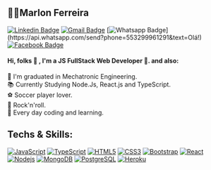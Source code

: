 ## 👨‍💻Marlon Ferreira 
[![Linkedin Badge](https://img.shields.io/badge/-LinkedIn-007bb6?style=flat-square&logo=Linkedin&logoColor=white&link=https://www.linkedin.com/in/marlonferreira29121988/)](https://www.linkedin.com/in/marlonferreira29121988/)
[![Gmail Badge](https://img.shields.io/badge/-Gmail-c14438?style=flat-square&logo=Gmail&logoColor=white&link=mailto:m.ferreiraufsj@gmail.com)](mailto:m.ferreiraufsj@gmail.com)
[![Whatsapp Badge](https://img.shields.io/badge/-Whatsapp-4CA143?style=flat-square&labelColor=4CA143&logo=whatsapp&logoColor=white&link=https://api.whatsapp.com/send?phone=5532999612912&text=Olá!)](https://api.whatsapp.com/send?phone=553299961291&text=Olá!)
[![Facebook Badge](https://img.shields.io/badge/-Facebook-3b5998?style=flat-square&labelColor=3b5998&logo=facebook&logoColor=white&link=https://www.facebook.com/marlon.ferreira.1088)](https://www.facebook.com/marlon.ferreira.1088)

#### Hi, folks :wave: , I'm a JS FullStack Web Developer 💛. and also:

🤖 I'm graduated in Mechatronic Engineering. <br>
📚 Currently Studying Node.Js, React.js and TypeScript. <br>
⚽ Soccer player lover. <br>
🎸 Rock'n'roll. <br>
🚀 Every day coding and learning.

## Techs & Skills:
[![JavaScript](https://img.shields.io/badge/-JavaScript-black?style=flat-square&logo=javascript&link=https://github.com/MarlonFerreira99/)](https://github.com/MarlonFerreira99/)
[![TypeScript](https://img.shields.io/badge/-TypeScript-007ACC?style=flat-square&logo=typescript&link=https://github.com/MarlonFerreira99/)](https://github.com/MarlonFerreira99/)
[![HTML5](https://img.shields.io/badge/-HTML5-E34F26?style=flat-square&logo=html5&logoColor=white&link=https://github.com/MarlonFerreira99/)](https://github.com/MarlonFerreira99/)
[![CSS3](https://img.shields.io/badge/-CSS3-1572B6?style=flat-square&logo=css3&link=https://github.com/MarlonFerreira99/)](https://github.com/MarlonFerreira99/)
[![Bootstrap](https://img.shields.io/badge/-Bootstrap-563D7C?style=flat-square&logo=bootstrap&link=https://github.com/MarlonFerreira99/)](https://github.com/MarlonFerreira99/)
[![React](https://img.shields.io/badge/-React-black?style=flat-square&logo=react&link=https://github.com/MarlonFerreira99/)](https://github.com/MarlonFerreira99/) <br>
[![Nodejs](https://img.shields.io/badge/-Nodejs-black?style=flat-square&logo=Node.js&link=https://github.com/MarlonFerreira99/)](https://github.com/MarlonFerreira99/)
[![MongoDB](https://img.shields.io/badge/-MongoDB-black?style=flat-square&logo=mongodb&link=https://github.com/MarlonFerreira99/)](https://github.com/MarlonFerreira99/)
[![PostgreSQL](https://img.shields.io/badge/-PostgreSQL-336791?style=flat-square&logo=postgresql&link=https://github.com/MarlonFerreira99/)](https://github.com/MarlonFerreira99/)
[![Heroku](https://img.shields.io/badge/-Heroku-430098?style=flat-square&logo=heroku&link=https://github.com/MarlonFerreira99/)](https://github.com/MarlonFerreira99/)



<!--
**MarlonFerreira99/MarlonFerreira99** is a ✨ _special_ ✨ repository because its `README.md` (this file) appears on your GitHub profile.

Here are some ideas to get you started:

- 🔭 I’m currently working on ...
- 🌱 I’m currently learning ...
- 👯 I’m looking to collaborate on ...
- 🤔 I’m looking for help with ...
- 💬 Ask me about ...
- 📫 How to reach me: ...
- 😄 Pronouns: ...
- ⚡ Fun fact: ...
-->
